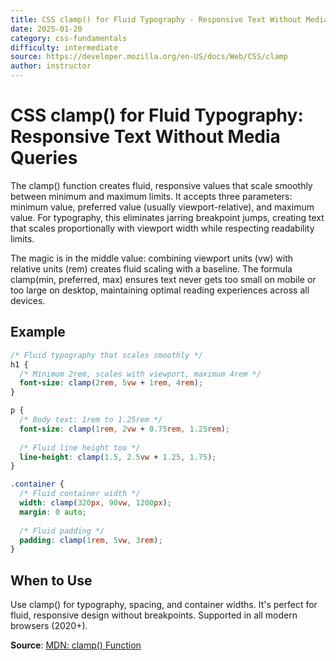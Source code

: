 ```yaml
---
title: CSS clamp() for Fluid Typography - Responsive Text Without Media Queries
date: 2025-01-20
category: css-fundamentals
difficulty: intermediate
source: https://developer.mozilla.org/en-US/docs/Web/CSS/clamp
author: instructor
---
```


# CSS clamp() for Fluid Typography: Responsive Text Without Media Queries

The clamp() function creates fluid, responsive values that scale smoothly between minimum and maximum limits. It accepts three parameters: minimum value, preferred value (usually viewport-relative), and maximum value. For typography, this eliminates jarring breakpoint jumps, creating text that scales proportionally with viewport width while respecting readability limits.

The magic is in the middle value: combining viewport units (vw) with relative units (rem) creates fluid scaling with a baseline. The formula clamp(min, preferred, max) ensures text never gets too small on mobile or too large on desktop, maintaining optimal reading experiences across all devices.

## Example

```css
/* Fluid typography that scales smoothly */
h1 {
  /* Minimum 2rem, scales with viewport, maximum 4rem */
  font-size: clamp(2rem, 5vw + 1rem, 4rem);
}

p {
  /* Body text: 1rem to 1.25rem */
  font-size: clamp(1rem, 2vw + 0.75rem, 1.25rem);
  
  /* Fluid line height too */
  line-height: clamp(1.5, 2.5vw + 1.25, 1.75);
}

.container {
  /* Fluid container width */
  width: clamp(320px, 90vw, 1200px);
  margin: 0 auto;
  
  /* Fluid padding */
  padding: clamp(1rem, 5vw, 3rem);
}
```

## When to Use

Use clamp() for typography, spacing, and container widths. It's perfect for fluid, responsive design without breakpoints. Supported in all modern browsers (2020+).

**Source**: [MDN: clamp() Function](https://developer.mozilla.org/en-US/docs/Web/CSS/clamp)